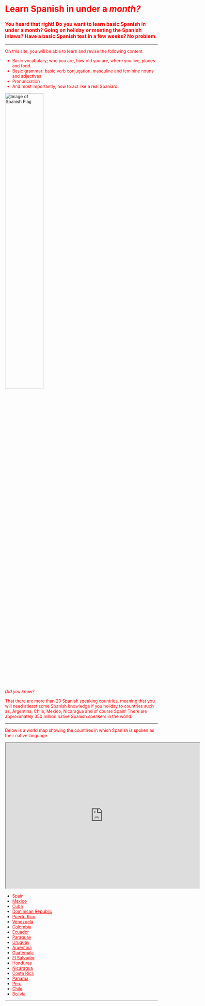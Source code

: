 <font color="red">
  <h1 style="color:red;">Learn Spanish in under a <em>month?</em></h1>
<h3 style="color:red;"> You heard that right! Do you want to learn basic Spanish in under a month? Going on holiday or meeting the Spanish inlaws? Have a basic Spanish test in a few weeks? No problem. </h3>

<hr>

<p> On this site, you will be able to learn and revise the following content. </p> 
<ul style="color:red;"> <li> Basic vocabulary; who you are, how old you are, where you live, places and food. </li>
<li> Basic grammar; basic verb conjugation, masculine and feminine nouns and adjectives. </li> 
<li> Pronunciation </li>
<li> And most importantly, how to act like a real Spaniard. </li></ul> </font>

<img class="imgLeft" src="https://www.worldatlas.com/spanish.png" alt= "Image of Spanish Flag" width="50%"> 

<em style="color:red;"> Did you know? </em> 

<p style="color:red;"> That there are more than 20 Spanish speaking countries, meaning that you will need atleast some Spanish knowledge if you holiday to countries such as, Argentina, Chile, Mexico, Nicaragua and of course Spain! There are approximately 350 million native Spanish speakers in the world.

</p>

<hr> 

<p style="clear:both;"></p>
<p style="color:red;"> Below is a world map showing the countires in which Spanish is spoken as their native language.</p>

<iframe src="https://www.google.com/maps/d/embed?mid=1TCRxFKWh_MvFBfFMphvu6G6cd2xhLytF" width="640" height="480"></iframe>

<ul>
  <li> <a style= "color:red;" href="https://en.wikipedia.org/wiki/Spain"> Spain </a></li>
<li> <a style= "color:red;" href="https://en.wikipedia.org/wiki/Mexico"> Mexico </a></li>
<li> <a style= "color:red;" href="https://en.wikipedia.org/wiki/Cuba"> Cuba </a></li>
<li> <a style= "color:red;" href="https://en.wikipedia.org/wiki/Dominican_Republic"> Dominican Republic </a></li>
<li> <a style= "color:red;" href="https://en.wikipedia.org/wiki/Puerto_Rico"> Puerto Rico </a></li>
<li> <a style= "color:red;" href="https://en.wikipedia.org/wiki/Venezuela"> Venezuela </a></li>
<li> <a style= "color:red;" href="https://en.wikipedia.org/wiki/Colombia"> Colombia </a></li>
<li> <a style= "color:red;" href="https://en.wikipedia.org/wiki/Ecuador"> Ecuador </a></li>
<li> <a style= "color:red;" href="https://en.wikipedia.org/wiki/Paraguay"> Paraguay </a></li>
<li> <a style= "color:red;" href="https://en.wikipedia.org/wiki/Uruguay"> Uruguay </a></li>
<li> <a style= "color:red;" href="https://en.wikipedia.org/wiki/Argentina"> Argentina </a></li>
<li> <a style= "color:red;" href="https://en.wikipedia.org/wiki/Guatemala"> Guatemala </a></li>
<li> <a style= "color:red;" href="https://en.wikipedia.org/wiki/El_Salvador"> El Salvador </a></li>
<li> <a style= "color:red;" href="https://en.wikipedia.org/wiki/Honduras"> Honduras </a></li>
<li> <a style= "color:red;" href="https://en.wikipedia.org/wiki/Nicaragua"> Nicaragua </a></li>
<li> <a style= "color:red;" href="https://en.wikipedia.org/wiki/Costa_Rica"> Costa Rica </a></li>
<li> <a style= "color:red;" href="https://en.wikipedia.org/wiki/Panama"> Panama </a></li>
<li> <a style= "color:red;" href="https://en.wikipedia.org/wiki/Peru"> Peru </a></li>
<li> <a style= "color:red;" href="https://en.wikipedia.org/wiki/Chile"> Chile </a></li>
<li> <a style= "color:red;" href="https://en.wikipedia.org/wiki/Bolivia"> Bolivia </a></li> </ul>

<hr> 
<div style="clear:both;"></div>
